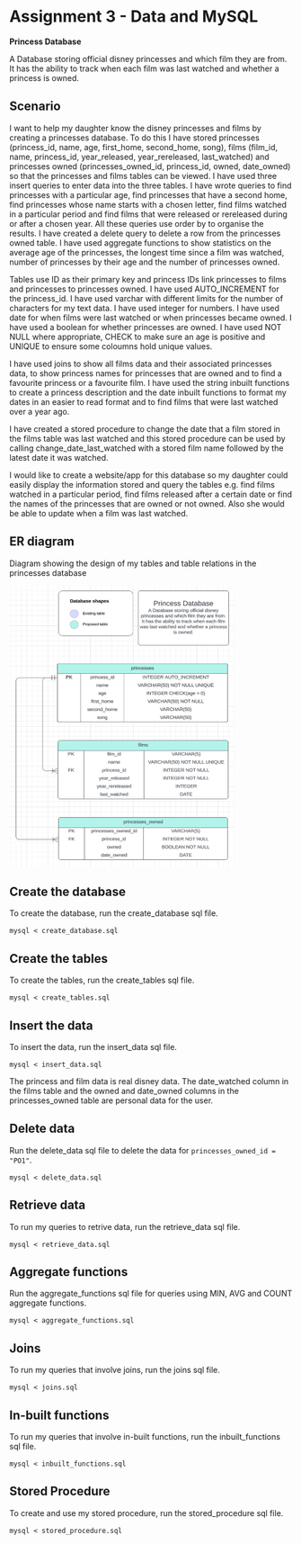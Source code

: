# Assignment 3 - Data and MySQL

**Princess Database**

A Database storing official disney princesses and which film they are from. It has the ability to track when each film was last watched and whether a princess is owned.

## Scenario

I want to help my daughter know the disney princesses and films by creating a princesses database. To do this I have stored princesses (princess_id, name, age, first_home, second_home, song), films (film_id, name, princess_id, year_released, year_rereleased, last_watched) and princesses owned (princesses_owned_id, princess_id, owned, date_owned) so that the princesses and films tables can be viewed. I have used three insert queries to enter data into the three tables. I have wrote queries to find princesses with a particular age, find princesses that have a second home, find princesses whose name starts with a chosen letter, find films watched in a particular period and find films that were released or rereleased during or after a chosen year. All these queries use order by to organise the results. I have created a delete query to delete a row from the princesses owned table. I have used aggregate functions to show statistics on the average age of the princesses, the longest time since a film was watched, number of princesses by their age and the number of princesses owned.

Tables use ID as their primary key and princess IDs link princesses to films and princesses to princesses owned. I have used AUTO_INCREMENT for the princess_id. I have used varchar with different limits for the number of characters for my text data. I have used integer for numbers. I have used date for when films were last watched or when princesses became owned. I have used a boolean for whether princesses are owned. I have used NOT NULL where appropriate, CHECK to make sure an age is positive and UNIQUE to ensure some coloumns hold unique values.

I have used joins to show all films data and their associated princesses data, to show princess names for princesses that are owned and to find a favourite princess or a favourite film. I have used the string inbuilt functions to create a princess description and the date inbuilt functions to format my dates in an easier to read format and to find films that were last watched over a year ago.

I have created a stored procedure to change the date that a film stored in the films table was last watched and this stored procedure can be used by calling change_date_last_watched with a stored film name followed by the latest date it was watched.

I would like to create a website/app for this database so my daughter could easily display the information stored and query the tables e.g. find films watched in a particular period, find films released after a certain date or find the names of the princesses that are owned or not owned. Also she would be able to update when a film was last watched.

## ER diagram

Diagram showing the design of my tables and table relations in the princesses database

<img src="../images/ER_diagram.png" alt="Screenshot of my EER diagram design" width="400" height="500">

## Create the database

To create the database, run the create_database sql file.

```
mysql < create_database.sql
```

## Create the tables

To create the tables, run the create_tables sql file.

```
mysql < create_tables.sql
```

## Insert the data

To insert the data, run the insert_data sql file.

```
mysql < insert_data.sql
```

The princess and film data is real disney data. The date_watched column in the films table and the owned and date_owned columns in the princesses_owned table are personal data for the user.

## Delete data

Run the delete_data sql file to delete the data for `princesses_owned_id = "PO1"`.

```
mysql < delete_data.sql
```

## Retrieve data

To run my queries to retrive data, run the retrieve_data sql file.

```
mysql < retrieve_data.sql
```

## Aggregate functions

Run the aggregate_functions sql file for queries using MIN, AVG and COUNT aggregate functions.

```
mysql < aggregate_functions.sql
```

## Joins

To run my queries that involve joins, run the joins sql file.

```
mysql < joins.sql
```

## In-built functions

To run my queries that involve in-built functions, run the inbuilt_functions sql file.

```
mysql < inbuilt_functions.sql
```

## Stored Procedure

To create and use my stored procedure, run the stored_procedure sql file.

```
mysql < stored_procedure.sql
```
